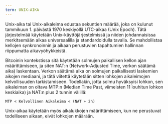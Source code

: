 ```yaml
---
term: UNIX-AIKA
---
```


Unix-aika tai Unix-aikaleima edustaa sekuntien määrää, joka on kulunut tammikuun 1. päivästä 1970 keskiyöllä UTC-aikaa (Unix Epoch). Tätä järjestelmää käytetään Unix-käyttöjärjestelmissä ja niiden johdannaisissa merkitsemään aikaa universaalilla ja standardoidulla tavalla. Se mahdollistaa kellojen synkronoinnin ja aikaan perustuvien tapahtumien hallinnan riippumatta aikavyöhykkeistä.

Bitcoinin kontekstissa sitä käytetään solmujen paikallisen kellon ajan määrittämiseen, ja siten NAT:n (Network-Adjusted Time, verkon säätämä aika) laskentaan. Verkon säätämä aika on solmujen paikallisesti laskemien aikojen mediaani, ja tätä viitettä käytetään sitten lohkojen aikaleimojen kelvollisuuden tarkistamiseen. Todellakin, jotta solmu hyväksyisi lohkon, sen aikaleiman on oltava MTP:n (Median Time Past, viimeisten 11 louhitun lohkon keskiaika) ja NAT:n plus 2 tunnin välillä:

```text
MTP < Kelvollinen Aikaleima < (NAT + 2h)
```

Unix-aikaa käytetään myös aikalukkojen määrittämiseen, kun ne perustuvat todelliseen aikaan, eivät lohkojen määrään.